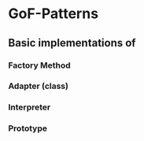 # GoF-Patterns
## Basic implementations of
### Factory Method
### Adapter (class)
### Interpreter
### Prototype
